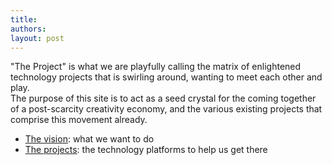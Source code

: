 ```yaml
---
title: 
authors: 
layout: post
---
```


"The Project" is what we are playfully calling
the matrix of enlightened technology projects that is swirling around, 
wanting to meet each other and play.  
The purpose of this site is to act as a seed crystal for the coming together of a post-scarcity creativity economy,
and the various existing projects that comprise this movement already.            

 * [The vision][]: what we want to do
 * [The projects][]: the technology platforms to help us get there


  
[The vision]: /How_to_Bootstrap_Creative_Economy_3_0
[The projects]: /Infrastructure_Projects
